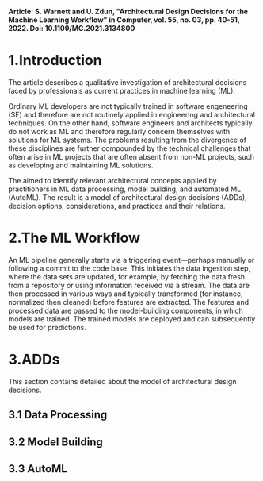 **Article: S. Warnett and U. Zdun, "Architectural Design Decisions for the Machine Learning Workflow" in Computer, vol. 55, no. 03, pp. 40-51, 2022. Doi: 10.1109/MC.2021.3134800**


# 1.Introduction

The article describes a qualitative investigation of architectural decisions faced by professionals as current practices in machine learning (ML).

Ordinary ML developers are not typically trained in software engeneering (SE) and therefore are not routinely applied in engineering and architectural techniques. On the other hand, software engineers and architects typically do not work as ML and therefore regularly concern themselves with solutions for ML systems. The problems resulting from the divergence of these disciplines are further compounded by the technical challenges that often arise in ML projects that are often absent from non-ML projects, such as developing and maintaining ML solutions.

The aimed to identify relevant architectural concepts applied by practitioners in ML data processing, model building, and automated ML (AutoML). The result is a model of architectural design decisions (ADDs), decision options, considerations, and practices and their relations. 

# 2.The ML Workflow

An ML pipeline generally starts via a triggering event—perhaps manually or following a commit to the code base. This initiates the data ingestion step, where the data sets are updated, for example, by fetching the data fresh from a repository or using information received via a stream. The data are then processed in various ways and typically transformed (for instance, normalized then cleaned) before features are extracted. The features and processed data are passed to the model-building components, in which models are trained. The trained models are deployed and can subsequently be used for predictions.


# 3.ADDs

This section  contains detailed about the  model of architectural design decisions.

## 3.1 Data Processing

## 3.2 Model Building

## 3.3 AutoML



